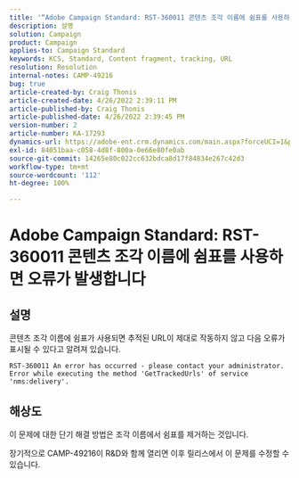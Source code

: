 ```yaml
---
title: '“Adobe Campaign Standard: RST-360011 콘텐츠 조각 이름에 쉼표를 사용하면 오류가 발생합니다”'
description: 설명
solution: Campaign
product: Campaign
applies-to: Campaign Standard
keywords: KCS, Standard, Content fragment, tracking, URL
resolution: Resolution
internal-notes: CAMP-49216
bug: true
article-created-by: Craig Thonis
article-created-date: 4/26/2022 2:39:11 PM
article-published-by: Craig Thonis
article-published-date: 4/26/2022 2:39:45 PM
version-number: 2
article-number: KA-17293
dynamics-url: https://adobe-ent.crm.dynamics.com/main.aspx?forceUCI=1&pagetype=entityrecord&etn=knowledgearticle&id=0a1c7ea2-6ec5-ec11-a7b6-0022480a10ee
exl-id: 84051baa-c058-4d8f-800a-0e66e80fe0ab
source-git-commit: 14265e80c022cc632bdca8d17f84834e267c42d3
workflow-type: tm+mt
source-wordcount: '112'
ht-degree: 100%

---
```


# Adobe Campaign Standard: RST-360011 콘텐츠 조각 이름에 쉼표를 사용하면 오류가 발생합니다

## 설명

콘텐츠 조각 이름에 쉼표가 사용되면 추적된 URL이 제대로 작동하지 않고 다음 오류가 표시될 수 있다고 알려져 있습니다.

```
RST-360011 An error has occurred - please contact your administrator.
Error while executing the method 'GetTrackedUrls' of service
'nms:delivery'.
```

## 해상도

이 문제에 대한 단기 해결 방법은 조각 이름에서 쉼표를 제거하는 것입니다.

장기적으로 CAMP-49216이 R&amp;D와 함께 열리면 이후 릴리스에서 이 문제를 수정할 수 있습니다.
